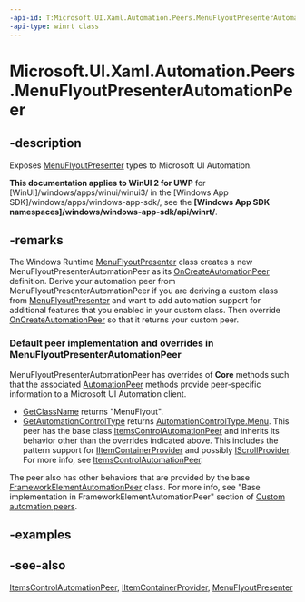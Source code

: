 ```yaml
---
-api-id: T:Microsoft.UI.Xaml.Automation.Peers.MenuFlyoutPresenterAutomationPeer
-api-type: winrt class
---
```


<!-- Class syntax.
public class MenuFlyoutPresenterAutomationPeer : Windows.UI.Xaml.Automation.Peers.ItemsControlAutomationPeer, Windows.UI.Xaml.Automation.Peers.IMenuFlyoutPresenterAutomationPeer
-->

# Microsoft.UI.Xaml.Automation.Peers.MenuFlyoutPresenterAutomationPeer

## -description
Exposes [MenuFlyoutPresenter](../microsoft.ui.xaml.controls/menuflyoutpresenter.md) types to Microsoft UI Automation.

**This documentation applies to WinUI 2 for UWP** for [WinUI]/windows/apps/winui/winui3/ in the [Windows App SDK]/windows/apps/windows-app-sdk/, see the **[Windows App SDK namespaces]/windows/windows-app-sdk/api/winrt/**.

## -remarks
The Windows Runtime  [MenuFlyoutPresenter](../microsoft.ui.xaml.controls/menuflyoutpresenter.md) class creates a new MenuFlyoutPresenterAutomationPeer as its [OnCreateAutomationPeer](../microsoft.ui.xaml/uielement_oncreateautomationpeer_1478162674.md) definition. Derive your automation peer from MenuFlyoutPresenterAutomationPeer if you are deriving a custom class from [MenuFlyoutPresenter](../microsoft.ui.xaml.controls/menuflyoutpresenter.md) and want to add automation support for additional features that you enabled in your custom class. Then override [OnCreateAutomationPeer](../microsoft.ui.xaml/uielement_oncreateautomationpeer_1478162674.md) so that it returns your custom peer.

### Default peer implementation and overrides in **MenuFlyoutPresenterAutomationPeer**

MenuFlyoutPresenterAutomationPeer has overrides of **Core** methods such that the associated [AutomationPeer](automationpeer.md) methods provide peer-specific information to a Microsoft UI Automation client.

+ [GetClassName](automationpeer_getclassname_614238974.md) returns "MenuFlyout".
+ [GetAutomationControlType](automationpeer_getautomationcontroltype_1156384152.md) returns [AutomationControlType.Menu](automationcontroltype.md).
This peer has the base class [ItemsControlAutomationPeer](itemscontrolautomationpeer.md) and inherits its behavior other than the overrides indicated above. This includes the pattern support for [IItemContainerProvider](../microsoft.ui.xaml.automation.provider/iitemcontainerprovider.md) and possibly [IScrollProvider](../microsoft.ui.xaml.automation.provider/iscrollprovider.md). For more info, see [ItemsControlAutomationPeer](itemscontrolautomationpeer.md).

The peer also has other behaviors that are provided by the base [FrameworkElementAutomationPeer](frameworkelementautomationpeer.md) class. For more info, see "Base implementation in FrameworkElementAutomationPeer" section of [Custom automation peers](/windows/uwp/accessibility/custom-automation-peers).

## -examples

## -see-also
[ItemsControlAutomationPeer](itemscontrolautomationpeer.md), [IItemContainerProvider](../microsoft.ui.xaml.automation.provider/iitemcontainerprovider.md), [MenuFlyoutPresenter](../microsoft.ui.xaml.controls/menuflyoutpresenter.md)
